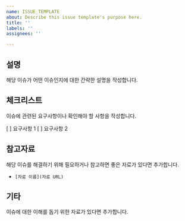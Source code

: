 ```yaml
---
name: ISSUE_TEMPLATE
about: Describe this issue template's purpose here.
title: ''
labels: ''
assignees: ''

---
```


## 설명
해당 이슈가 어떤 이슈인지에 대한 간략한 설명을 작성합니다.

## 체크리스트
이슈에 관련된 요구사항이나 확인해야 할 사항을 작성합니다.

[ ] 요구사항 1
[ ] 요구사항 2

## 참고자료
해당 이슈를 해결하기 위해 필요하거나 참고하면 좋은 자료가 있다면 추가합니다.

- `[자료 이름](자료 URL)`

## 기타
이슈에 대한 이해를 돕기 위한 자료가 있다면 추가합니다.
